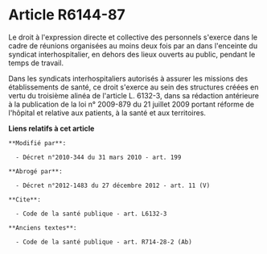 # Article R6144-87

Le droit à l'expression directe et collective des personnels s'exerce dans le cadre de réunions organisées au moins deux fois
par an dans l'enceinte du syndicat interhospitalier, en dehors des lieux ouverts au public, pendant le temps de travail. 

Dans les syndicats interhospitaliers autorisés à assurer les missions des établissements de santé, ce droit s'exerce au sein
des structures créées en vertu du troisième alinéa de l'article L. 6132-3, dans sa rédaction antérieure à la publication de
la loi n° 2009-879 du 21 juillet 2009 portant réforme de l'hôpital et relative aux patients, à la santé et aux territoires.

**Liens relatifs à cet article**

	**Modifié par**:

	  - Décret n°2010-344 du 31 mars 2010 - art. 199

	**Abrogé par**:

	  - Décret n°2012-1483 du 27 décembre 2012 - art. 11 (V)

	**Cite**:

	  - Code de la santé publique - art. L6132-3

	**Anciens textes**:

	  - Code de la santé publique - art. R714-28-2 (Ab)
